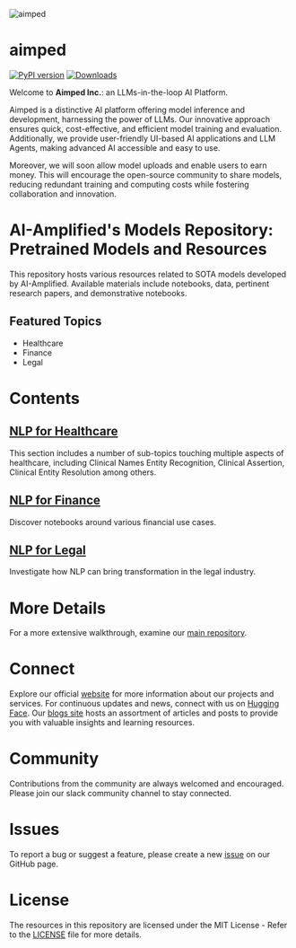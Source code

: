 ![aimped](https://aimped.ai/static/media/birdLogobeta2.1601fdabf769f01d7b183275f51febb9.svg)

# **aimped**

[![PyPI version](https://badge.fury.io/py/aimped.svg)](https://badge.fury.io/py/aimped)
[![Downloads](https://pepy.tech/badge/aimped)](https://pepy.tech/project/aimped)

Welcome to **Aimped Inc.**: an LLMs-in-the-loop AI Platform.

Aimped is a distinctive AI platform offering model inference and development, harnessing the power of LLMs. Our innovative approach ensures quick, cost-effective, and efficient model training and evaluation. Additionally, we provide user-friendly UI-based AI applications and LLM Agents, making advanced AI accessible and easy to use.

Moreover, we will soon allow model uploads and enable users to earn money. This will encourage the open-source community to share models, reducing redundant training and computing costs while fostering collaboration and innovation.

# AI-Amplified's Models Repository: Pretrained Models and Resources
This repository hosts various resources related to SOTA models developed by AI-Amplified. Available materials include notebooks, data, pertinent research papers, and demonstrative notebooks.

## Featured Topics

- Healthcare
- Finance
- Legal

# Contents

## [NLP for Healthcare](https://github.com/ai-amplified/models/tree/main/healthcare)

This section includes a number of sub-topics touching multiple aspects of healthcare, including Clinical Names Entity Recognition, Clinical Assertion, Clinical Entity Resolution among others. 

## [NLP for Finance](https://github.com/ai-amplified/models/tree/main/finance)

Discover notebooks around various financial use cases.

## [NLP for Legal](https://github.com/ai-amplified/models/tree/main/legal)

Investigate how NLP can bring transformation in the legal industry. 

# More Details

For a more extensive walkthrough, examine our [main repository](https://github.com/orgs/ai-amplified/repositories).

# Connect

Explore our official [website](https://www.aimped.ai) for more information about our projects and services. For continuous updates and news, connect with us on [Hugging Face](https://huggingface.co/ai-amplified). Our [blogs site](https://dev.aimped.ai/blog) hosts an assortment of articles and posts to provide you with valuable insights and learning resources.

# Community

Contributions from the community are always welcomed and encouraged. Please join our slack community channel to stay connected.

# Issues

To report a bug or suggest a feature, please create a new [issue](https://github.com/ai-amplified/models/issues) on our GitHub page.

# License

The resources in this repository are licensed under the MIT License - Refer to the [LICENSE](https://github.com/ai-amplified/models/blob/main/LICENSE) file for more details.

